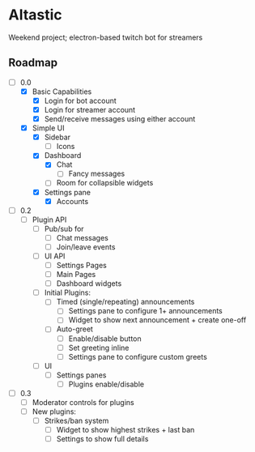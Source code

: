 # AItastic

Weekend project; electron-based twitch bot for streamers

## Roadmap

 - [ ] 0.0
   - [x] Basic Capabilities
     - [x] Login for bot account
     - [x] Login for streamer account
     - [x] Send/receive messages using either account
   - [x] Simple UI
     - [x] Sidebar
       - [ ] Icons
     - [x] Dashboard
       - [x] Chat
         - [ ] Fancy messages
       - [ ] Room for collapsible widgets
     - [x] Settings pane
       - [x] Accounts
 - [ ] 0.2
   - [ ] Plugin API
     - [ ] Pub/sub for
       - [ ] Chat messages
       - [ ] Join/leave events
     - [ ] UI API
       - [ ] Settings Pages
       - [ ] Main Pages
       - [ ] Dashboard widgets
     - [ ] Initial Plugins:
       - [ ] Timed (single/repeating) announcements
         - [ ] Settings pane to configure 1+ announcements
         - [ ] Widget to show next announcement + create one-off
       - [ ] Auto-greet
         - [ ] Enable/disable button
         - [ ] Set greeting inline
         - [ ] Settings pane to configure custom greets
     - [ ] UI
       - [ ] Settings panes
         - [ ] Plugins enable/disable
 - [ ] 0.3
   - [ ] Moderator controls for plugins
   - [ ] New plugins:
     - [ ] Strikes/ban system
       - [ ] Widget to show highest strikes + last ban
       - [ ] Settings to show full details

